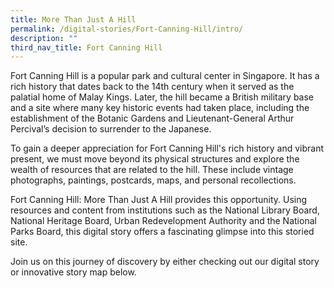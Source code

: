 ```yaml
---
title: More Than Just A Hill
permalink: /digital-stories/Fort-Canning-Hill/intro/
description: ""
third_nav_title: Fort Canning Hill
---
```

Fort Canning Hill is a popular park and cultural center in Singapore. It has a rich history that dates back to the 14th century when it served as the palatial home of Malay Kings. Later, the hill became a British military base and a site where many key historic events had taken place, including the establishment of the Botanic Gardens and Lieutenant-General Arthur Percival’s decision to surrender to the Japanese.

To gain a deeper appreciation for Fort Canning Hill's rich history and vibrant present, we must move beyond its physical structures and explore the wealth of resources that are related to the hill. These include vintage photographs, paintings, postcards, maps, and personal recollections.

Fort Canning Hill: More Than Just A Hill provides this opportunity. Using resources and content from institutions such as the National Library Board, National Heritage Board, Urban Redevelopment Authority and the National Parks Board, this digital story offers a fascinating glimpse into this storied site.

Join us on this journey of discovery by either checking out our digital story or innovative story map below.